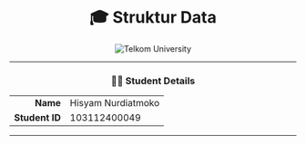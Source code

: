 <div align="center">
  <h1>🎓 Struktur Data</h1>
  
  ![Telkom University](https://img.shields.io/badge/Telkom-University-red)
</div>

---

<div align="center">
  
### 👨‍🎓 Student Details

</div>

<table align="center">
  <tr>
    <td align="right"><b>Name</b></td>
    <td align="left">Hisyam Nurdiatmoko</td>
  </tr>
  <tr>
    <td align="right"><b>Student ID</b></td>
    <td align="left">103112400049</td>
  </tr>
</table>

---
